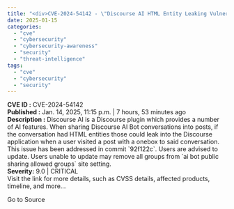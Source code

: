 ```yaml
---
title: "<div>CVE-2024-54142 - \"Discourse AI HTML Entity Leaking Vulnerability\"</div>"
date: 2025-01-15
categories: 
  - "cve"
  - "cybersecurity"
  - "cybersecurity-awareness"
  - "security"
  - "threat-intelligence"
tags: 
  - "cve"
  - "cybersecurity"
  - "security"
---
```


**CVE ID :** CVE-2024-54142  
**Published :** Jan. 14, 2025, 11:15 p.m. | 7 hours, 53 minutes ago  
**Description :** Discourse AI is a Discourse plugin which provides a number of AI features. When sharing Discourse AI Bot conversations into posts, if the conversation had HTML entities those could leak into the Discourse application when a user visited a post with a onebox to said conversation. This issue has been addressed in commit \`92f122c\`. Users are advised to update. Users unable to update may remove all groups from \`ai bot public sharing allowed groups\` site setting.  
**Severity:** 9.0 | CRITICAL  
Visit the link for more details, such as CVSS details, affected products, timeline, and more...

Go to Source
